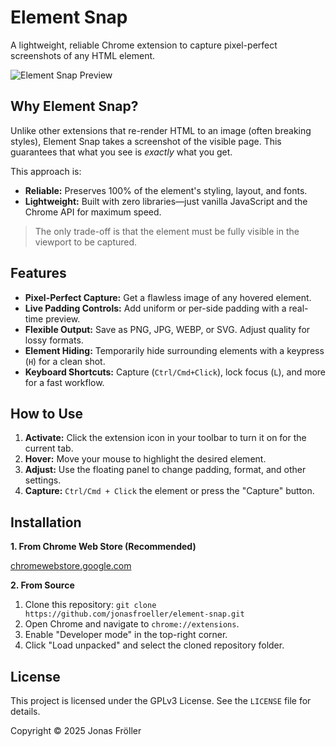 # Element Snap

A lightweight, reliable Chrome extension to capture pixel-perfect screenshots of any HTML element.

![Element Snap Preview](./demo.png)

## Why Element Snap?

Unlike other extensions that re-render HTML to an image (often breaking styles), Element Snap takes a screenshot of the visible page. This guarantees that what you see is *exactly* what you get.

This approach is:
* **Reliable:** Preserves 100% of the element's styling, layout, and fonts.
* **Lightweight:** Built with zero libraries—just vanilla JavaScript and the Chrome API for maximum speed.

> The only trade-off is that the element must be fully visible in the viewport to be captured.

## Features

* **Pixel-Perfect Capture:** Get a flawless image of any hovered element.
* **Live Padding Controls:** Add uniform or per-side padding with a real-time preview.
* **Flexible Output:** Save as PNG, JPG, WEBP, or SVG. Adjust quality for lossy formats.
* **Element Hiding:** Temporarily hide surrounding elements with a keypress (`H`) for a clean shot.
* **Keyboard Shortcuts:** Capture (`Ctrl/Cmd+Click`), lock focus (`L`), and more for a fast workflow.

## How to Use

1.  **Activate:** Click the extension icon in your toolbar to turn it on for the current tab.
2.  **Hover:** Move your mouse to highlight the desired element.
3.  **Adjust:** Use the floating panel to change padding, format, and other settings.
4.  **Capture:** `Ctrl/Cmd + Click` the element or press the "Capture" button.

## Installation

**1. From Chrome Web Store (Recommended)**

[chromewebstore.google.com](https://chromewebstore.google.com/detail/element-snap/nldbbahmckpcjcbikdaopeaiidhdomkf)

**2. From Source**

1.  Clone this repository: `git clone https://github.com/jonasfroeller/element-snap.git`
2.  Open Chrome and navigate to `chrome://extensions`.
3.  Enable "Developer mode" in the top-right corner.
4.  Click "Load unpacked" and select the cloned repository folder.

## License

This project is licensed under the GPLv3 License. See the `LICENSE` file for details.

Copyright © 2025 Jonas Fröller

